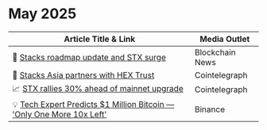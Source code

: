 # May 2025

| Article Title & Link                                                                                                                                                           | Media Outlet    |
| ------------------------------------------------------------------------------------------------------------------------------------------------------------------------------ | --------------- |
| 🚀 [Stacks roadmap update and STX surge](https://blockchain.news/flashnews/stacks-announces-new-roadmap-after-nakamoto-and-sbtc-launch-key-updates-for-crypto-traders-in-2025) | Blockchain News |
| 🤝 [Stacks Asia partners with HEX Trust](https://cointelegraph.com/news/stacks-asia-hex-trust-bitcoin-defi-opportunity)                                                        | Cointelegraph   |
| 📈 [STX rallies 30% ahead of mainnet upgrade](https://cointelegraph.com/news/stacks-stx-makes-30-gain-as-mainnet-upgrade-and-stablecoin-launch-approach)                       | Cointelegraph   |
| 💡 [Tech Expert Predicts $1 Million Bitcoin — 'Only One More 10x Left'](https://www.binance.com/en-IN/square/post/24043258936257)                                              | Binance         |
